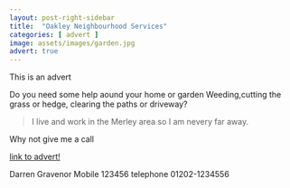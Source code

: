 ```yaml
---
layout: post-right-sidebar
title:  "Oakley Neighbourhood Services"
categories: [ advert ]
image: assets/images/garden.jpg
advert: true
---
```

This is an advert

Do you need some help aound your home or garden 
Weeding,cutting the grass or hedge,
clearing the paths or driveway?

> I live and work in the Merley area so I am nevery far away.

Why not give me a call

[link to advert!](http://google.com)

Darren Gravenor
Mobile 123456 
telephone 01202-1234556

